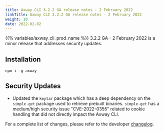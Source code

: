 ```yaml
---
title: Axway CLI 3.2.2 GA release notes - 2 February 2022
linkTitle: Axway CLI 3.2.2 GA release notes - 2 February 2022
weight: 10
date: 2022-02-02
---
```


{{% variables/axway_cli_prod_name %}} 3.2.2 GA - 2 February 2022 is a minor release that addresses security updates.

## Installation

```
npm i -g axway
```

## Security Updates

* Updated the `keytar` package which has a deep dependency on the `simple-get` package used to retrieve prebuilt binaries. `simple-get` has a medium/high security issue "CVE-2022-0355" related to cookie handling that did not directly impact the Axway CLI.

For a complete list of changes, please refer to the developer [changelog](https://github.com/appcelerator/amplify-tooling/blob/master/docs/Release%20Notes/Axway%20CLI%203.2.2.md).
